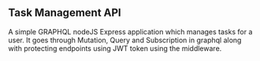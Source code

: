 ## Task Management API
A simple GRAPHQL nodeJS Express application which manages tasks for a user. It goes through Mutation, Query and Subscription in graphql along with protecting endpoints using JWT token using the middleware.  